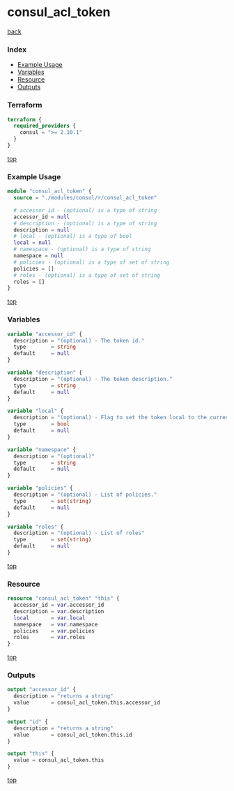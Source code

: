 # consul_acl_token

[back](../consul.md)

### Index

- [Example Usage](#example-usage)
- [Variables](#variables)
- [Resource](#resource)
- [Outputs](#outputs)

### Terraform

```terraform
terraform {
  required_providers {
    consul = ">= 2.10.1"
  }
}
```

[top](#index)

### Example Usage

```terraform
module "consul_acl_token" {
  source = "./modules/consul/r/consul_acl_token"

  # accessor_id - (optional) is a type of string
  accessor_id = null
  # description - (optional) is a type of string
  description = null
  # local - (optional) is a type of bool
  local = null
  # namespace - (optional) is a type of string
  namespace = null
  # policies - (optional) is a type of set of string
  policies = []
  # roles - (optional) is a type of set of string
  roles = []
}
```

[top](#index)

### Variables

```terraform
variable "accessor_id" {
  description = "(optional) - The token id."
  type        = string
  default     = null
}

variable "description" {
  description = "(optional) - The token description."
  type        = string
  default     = null
}

variable "local" {
  description = "(optional) - Flag to set the token local to the current datacenter."
  type        = bool
  default     = null
}

variable "namespace" {
  description = "(optional)"
  type        = string
  default     = null
}

variable "policies" {
  description = "(optional) - List of policies."
  type        = set(string)
  default     = null
}

variable "roles" {
  description = "(optional) - List of roles"
  type        = set(string)
  default     = null
}
```

[top](#index)

### Resource

```terraform
resource "consul_acl_token" "this" {
  accessor_id = var.accessor_id
  description = var.description
  local       = var.local
  namespace   = var.namespace
  policies    = var.policies
  roles       = var.roles
}
```

[top](#index)

### Outputs

```terraform
output "accessor_id" {
  description = "returns a string"
  value       = consul_acl_token.this.accessor_id
}

output "id" {
  description = "returns a string"
  value       = consul_acl_token.this.id
}

output "this" {
  value = consul_acl_token.this
}
```

[top](#index)